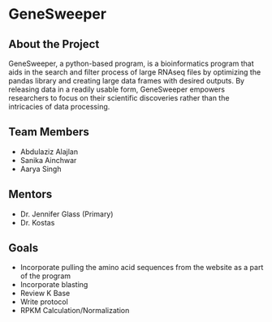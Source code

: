 # GeneSweeper

## About the Project

GeneSweeper, a python-based program, is a bioinformatics program that aids in the search and filter process of large RNAseq files by optimizing the pandas library and creating large data frames with desired outputs. By releasing data in a readily usable form, GeneSweeper empowers researchers to focus on their scientific discoveries rather than the intricacies of data processing.

## Team Members

* Abdulaziz Alajlan
* Sanika Ainchwar
* Aarya Singh

## Mentors

* Dr. Jennifer Glass (Primary)
* Dr. Kostas

## Goals

* Incorporate pulling the amino acid sequences from the website as a part of the program
* Incorporate blasting 
* Review K Base
* Write protocol
* RPKM Calculation/Normalization
